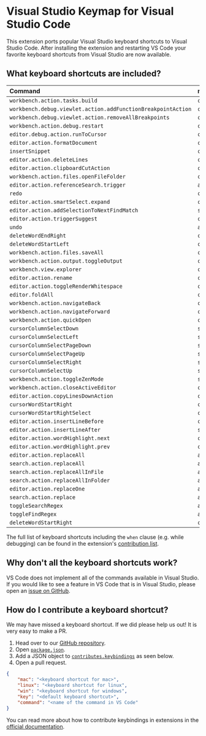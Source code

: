 # Visual Studio Keymap for Visual Studio Code

This extension ports popular Visual Studio keyboard shortcuts to Visual Studio Code. After installing the extension and restarting VS Code your favorite keyboard shortcuts from Visual Studio are now available. 

## What keyboard shortcuts are included?

| Command | macOS | Windows | Linux |
| :------ | :---- | :------ | :---- |
| `workbench.action.tasks.build` | `ctrl+shift+b`  | `ctrl+shift+b` | `ctrl+shift+b` ||
| `workbench.debug.viewlet.action.addFunctionBreakpointAction` | `ctrl+b`  | `ctrl+b` | `ctrl+b` ||
| `workbench.debug.viewlet.action.removeAllBreakpoints` | `ctrl+shift+f9`  | `ctrl+shift+f9` | `ctrl+shift+f9` |
| `workbench.action.debug.restart` | `ctrl+shift+f5`  | `ctrl+shift+f5` | `ctrl+shift+f5` |
| `editor.debug.action.runToCursor` | `ctrl+f10`  | `ctrl+f10` | `ctrl+f10` |
| `editor.action.formatDocument` | `ctrl+k ctrl+d`  | `ctrl+k ctrl+d` | `ctrl+k ctrl+d` |
| `insertSnippet` | `ctrl+k ctrl+x`  | `ctrl+k ctrl+x` | `ctrl+k ctrl+x` |
| `editor.action.deleteLines` | `ctrl+shift+l`  | `ctrl+shift+l` | `ctrl+shift+l` |
| `editor.action.clipboardCutAction` | `ctrl+l`  | `ctrl+l` | `ctrl+l` |
| `workbench.action.files.openFileFolder` | `ctrl+shift+g`  | `ctrl+shift+g` | `ctrl+shift+g` |
| `editor.action.referenceSearch.trigger` | `alt+f12`  | `alt+f12` | `alt+f12` |
| `redo` | `ctrl+y`  | `ctrl+y` | `ctrl+y` |
| `editor.action.smartSelect.expand` | `ctrl+w`  | `ctrl+w` | `ctrl+w` |
| `editor.action.addSelectionToNextFindMatch` | `shift+alt+.`  | `shift+alt+.` | `shift+alt+.` |
| `editor.action.triggerSuggest` | `ctrl+alt+space`  | `ctrl+alt+space` | `ctrl+alt+space` |
| `undo` | `alt+space`  | `alt+space` | `alt+space` |
| `deleteWordEndRight` | `ctrl+delete`  | `ctrl+delete` | `ctrl+delete` |
| `deleteWordStartLeft` | `ctrl+backspace`  | `ctrl+backspace` | `ctrl+backspace` |
| `workbench.action.files.saveAll` | `ctrl+shift+s`  | `ctrl+shift+s` | `ctrl+shift+s` |
| `workbench.action.output.toggleOutput` | `ctrl+alt+o`  | `ctrl+alt+o` | `ctrl+alt+o` |
| `workbench.view.explorer` | `ctrl+alt+l`  | `ctrl+alt+l` | `ctrl+alt+l` |
| `editor.action.rename` | `ctrl+r ctrl+r`  | `ctrl+r ctrl+r` | `ctrl+r ctrl+r` |
| `editor.action.toggleRenderWhitespace` | `ctrl+r ctrl+w`  | `ctrl+r ctrl+w` | `ctrl+r ctrl+w` |
| `editor.foldAll` | `ctrl+k ctrl+m`  | `ctrl+k ctrl+m` | `ctrl+k ctrl+m` |
| `workbench.action.navigateBack` | `ctrl+-`  | `ctrl+-` | `ctrl+-` |
| `workbench.action.navigateForward` | `ctrl+shift+-`  | `ctrl+shift+-` | `ctrl+shift+-` |
| `workbench.action.quickOpen` | `ctrl+,`  | `ctrl+,` | `ctrl+,` |
| `cursorColumnSelectDown` | `shift+alt+down`  | `shift+alt+down` | `shift+alt+down` |
| `cursorColumnSelectLeft` | `shift+alt+left`  | `shift+alt+left` | `shift+alt+left` |
| `cursorColumnSelectPageDown` | `shift+alt+pagedown`  | `shift+alt+pagedown` | `shift+alt+pagedown` |
| `cursorColumnSelectPageUp` | `shift+alt+pageup`  | `shift+alt+pageup` | `shift+alt+pageup` |
| `cursorColumnSelectRight` | `shift+alt+right`  | `shift+alt+right` | `shift+alt+right` |
| `cursorColumnSelectUp` | `shift+alt+up`  | `shift+alt+up` | `shift+alt+up` |
| `workbench.action.toggleZenMode` | `shift+alt+enter`  | `shift+alt+enter` | `shift+alt+enter` |
| `workbench.action.closeActiveEditor` | `ctrl+f4`  | `ctrl+f4` | `ctrl+f4` |
| `editor.action.copyLinesDownAction` | `ctrl+d`  | `ctrl+d` | `ctrl+d` |
| `cursorWordStartRight` | `ctrl+right`  | `ctrl+right` | `ctrl+right` |
| `cursorWordStartRightSelect` | `ctrl+shift+right`  | `ctrl+shift+right` | `ctrl+shift+right` |
| `editor.action.insertLineBefore` | `ctrl+enter`  | `ctrl+enter` | `ctrl+enter` |
| `editor.action.insertLineAfter` | `shift+enter`  | `shift+enter` | `shift+enter` |
| `editor.action.wordHighlight.next` | `ctrl+shift+down`  | `ctrl+shift+down` | `ctrl+shift+down` |
| `editor.action.wordHighlight.prev` | `ctrl+shift+up`  | `ctrl+shift+up` | `ctrl+shift+up` |
| `editor.action.replaceAll` | `alt+a`  | `alt+a` | `alt+a` |
| `search.action.replaceAll` | `alt+a`  | `alt+a` | `alt+a` |
| `search.action.replaceAllInFile` | `alt+a`  | `alt+a` | `alt+a` |
| `search.action.replaceAllInFolder` | `alt+a`  | `alt+a` | `alt+a` |
| `editor.action.replaceOne` | `alt+r`  | `alt+r` | `alt+r` |
| `search.action.replace` | `alt+r`  | `alt+r` | `alt+r` |
| `toggleSearchRegex` | `alt+e`  | `alt+e` | `alt+e` |
| `toggleFindRegex` | `alt+e`  | `alt+e` | `alt+e` |
| `deleteWordStartRight` | `ctrl+delete`  | `ctrl+delete` | `ctrl+delete` |

The full list of keyboard shortcuts including the `when` clause (e.g. while debugging) can be found in the extension's [contribution list](https://github.com/microsoft/vscode-vs-keybindings/blob/bf87aaa88a7e50e4c316ce3f4fe703c4443366ce/package.json#L26). 

## Why don't all the keyboard shortcuts work? 

VS Code does not implement all of the commands available in Visual Studio. If you would like to see a feature in VS Code that is in Visual Studio, please open an [issue on GitHub](https://github.com/Microsoft/vscode/issues/new). 

## How do I contribute a keyboard shortcut?

We may have missed a keyboard shortcut. If we did please help us out! It is very easy to make a PR. 

1. Head over to our [GitHub repository](https://github.com/Microsoft/vscode-vs-keybindings). 
2. Open [`package.json`](https://github.com/Microsoft/vscode-vs-keybindings/blob/main/package.json). 
3. Add a JSON object to [`contributes.keybindings`](https://github.com/Microsoft/vscode-vs-keybindings/blob/main/package.json#L26) as seen below. 
4. Open a pull request. 

```json
{
    "mac": "<keyboard shortcut for mac>",
    "linux": "<keyboard shortcut for linux",
    "win": "<keyboard shortcut for windows",
    "key": "<default keyboard shortcut>",
    "command": "<name of the command in VS Code"
}
```

You can read more about how to contribute keybindings in extensions in the [official documentation](http://code.visualstudio.com/docs/extensionAPI/extension-points#_contributeskeybindings). 

